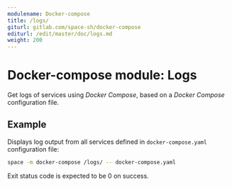 ```yaml
---
modulename: Docker-compose
title: /logs/
giturl: gitlab.com/space-sh/docker-compose
editurl: /edit/master/doc/logs.md
weight: 200
---
```

# Docker-compose module: Logs

Get logs of services using _Docker Compose_, based on a _Docker Compose_ configuration file.


## Example

Displays log output from all services defined in `docker-compose.yaml` configuration file:
```sh
space -m docker-compose /logs/ -- docker-compose.yaml
```

Exit status code is expected to be 0 on success.
